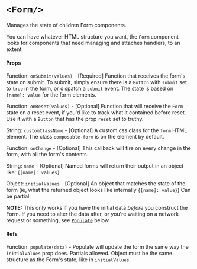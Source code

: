# `<Form/>`

Manages the state of children Form components. 

You can have whatever HTML structure you want, the `Form` component looks for components that need managing and attaches handlers, to an extent. 

#### Props

Function: `onSubmit(values)` - [Required] Function that receives the form's state on submit. To submit, simply ensure there is a 
`Button` with `submit` set to `true` in the form, or dispatch a `submit` event. The state is based on `[name]: value` for the form elements.

Function: `onReset(values)` - [Optional] Function that will receive the `Form` state on a reset event, if you'd like to track what it contained before reset. Use it with a `Button` that has the prop `reset` set to truthy.

String: `customClassName` - [Optional] A custom css class for the `form` HTML element. The class `composable-form` is on the element by default.

Function: `onChange` - [Optional] This callback will fire on every change in the form, with all the form's contents.

String: `name` - [Optional] Named forms will return their output in an object like: `{[name]: values}`

Object: `initialValues` - [Optional] An object that matches the state of the form (ie, what the returned object looks like internally `{[name]: value}`) Can be partial.

**NOTE:** This only works if you have the initial data *before* you construct the Form. If you need to alter the data after, or you're waiting on a network request or something, see [`Populate`](#refs) below.

#### Refs

Function: `populate(data)` - Populate will update the form the same way the `initialValues` prop does. Partials allowed. Object must be the same structure as the Form's state, like in `initialValues`.
